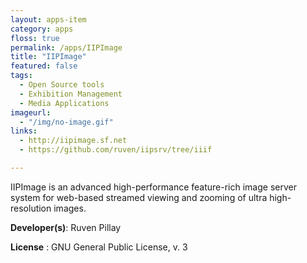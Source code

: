 ```yaml
---
layout: apps-item
category: apps
floss: true
permalink: /apps/IIPImage
title: "IIPImage"
featured: false
tags:
  - Open Source tools
  - Exhibition Management
  - Media Applications
imageurl:
  - "/img/no-image.gif"
links:
  - http://iipimage.sf.net
  - https://github.com/ruven/iipsrv/tree/iiif

---
```

IIPImage is an advanced high-performance feature-rich image server system for web-based streamed viewing and zooming of ultra high-resolution images.

**Developer(s)**: Ruven Pillay

**License** : GNU General Public License, v. 3
